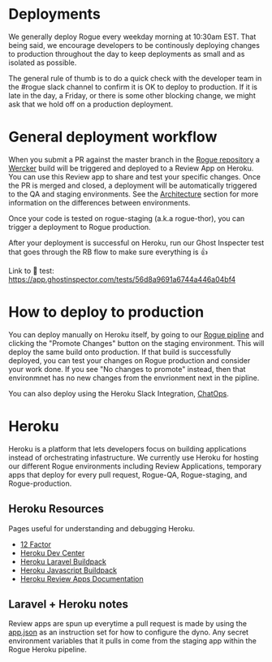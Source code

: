 # Deployments

We generally deploy Rogue every weekday morning at 10:30am EST. That being said, we encourage developers to be continously deploying changes to production throughout the day to keep deployments as small and as isolated as possible.

The general rule of thumb is to do a quick check with the developer team in the #rogue slack channel to confirm it is OK to deploy to production. If it is late in the day, a Friday, or there is some other blocking change, we might ask that we hold off on a production deployment.

# General deployment workflow

When you submit a PR against the master branch in the [Rogue repository](https://github.com/DoSomething/rogue) a [Wercker](https://app.wercker.com/dosomething/rogue/runs) build will be triggered and deployed to a Review App on Heroku. You can use this Review app to share and test your specific changes. Once the PR is merged and closed, a deployment will be automatically triggered to the QA and staging environments. See the [Architecture](/docs/development/architecture.md) section for more information on the differences between environments.

Once your code is tested on rogue-staging (a.k.a rogue-thor), you can trigger a deployment to Rogue production.

After your deployment is successful on Heroku, run our Ghost Inspecter test that goes through the RB flow to make sure everything is :thumbsup:

Link to :ghost: test: https://app.ghostinspector.com/tests/56d8a9691a6744a446a04bf4

# How to deploy to production

You can deploy manually on Heroku itself, by going to our [Rogue pipline](https://dashboard.heroku.com/pipelines/289a727e-1b35-401e-8c80-4b0bf6dd4a77) and clicking the "Promote Changes" button on the staging environment. This will deploy the same build onto production. If that build is successfully deployed, you can test your changes on Rogue production and consider your work done. If you see "No changes to promote" instead, then that environmnet has no new changes from the envrionment next in the pipline.

You can also deploy using the Heroku Slack Integration, [ChatOps](https://devcenter.heroku.com/articles/chatops).

# Heroku

Heroku is a platform that lets developers focus on building applications instead of orchestrating infastructure. We currently use Heroku for hosting our different Rogue environments including Review Applications, temporary apps that deploy for every pull request, Rogue-QA, Rogue-staging, and Rogue-production.

## Heroku Resources

Pages useful for understanding and debugging Heroku.
* [12 Factor](https://12factor.net/)
* [Heroku Dev Center](https://devcenter.heroku.com/)
* [Heroku Laravel Buildpack](https://devcenter.heroku.com/articles/getting-started-with-laravel)
* [Heroku Javascript Buildpack](https://devcenter.heroku.com/articles/deploying-nodejs)
* [Heroku Review Apps Documentation](https://devcenter.heroku.com/articles/deploying-nodejs)

## Laravel + Heroku notes

Review apps are spun up everytime a pull request is made by using the [app.json](https://github.com/DoSomething/rogue/blob/master/app.json) as an instruction set for how to configure the dyno. Any secret environment variables that it pulls in come from the staging app within the Rogue Heroku pipeline.
